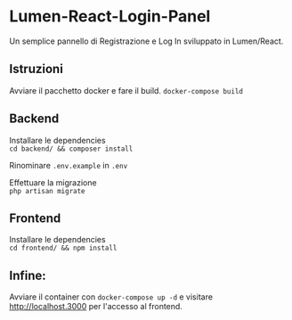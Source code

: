 # Lumen-React-Login-Panel
Un semplice pannello di Registrazione e Log In sviluppato in Lumen/React.

## Istruzioni

Avviare il pacchetto docker e fare il build.
`docker-compose build`

## Backend
Installare le dependencies
<br>
`cd backend/ && composer install`

Rinominare `.env.example` in `.env`
<br>

Effettuare la migrazione
<br>
`php artisan migrate`

## Frontend
Installare le dependencies
<br>
`cd frontend/ && npm install`

## Infine:
Avviare il container con `docker-compose up -d` e visitare http://localhost.3000 per l'accesso al frontend.

